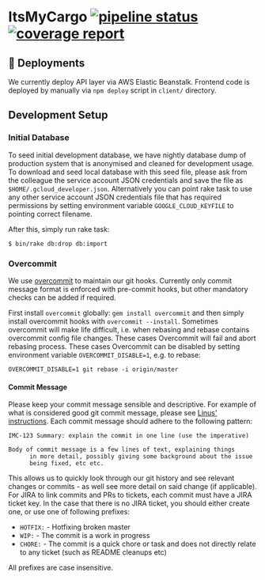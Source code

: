 # ItsMyCargo [![pipeline status](https://gitlab.com/itsmycargo/imc-react-api/badges/dev/pipeline.svg)](https://gitlab.com/itsmycargo/imc-react-api/commits/dev) [![coverage report](https://gitlab.com/itsmycargo/imc-react-api/badges/dev/coverage.svg)](https://gitlab.com/itsmycargo/imc-react-api/commits/dev)

## :ship: Deployments

We currently deploy API layer via AWS Elastic Beanstalk.
Frontend code is deployed by manually via `npm deploy` script in `client/` directory.

## Development Setup


### Initial Database

To seed initial development database, we have nightly database dump of production system that is anonymised and cleaned
for development usage. To download and seed local database with this seed file, please ask from the colleague the
service account JSON credentials and save the file as `$HOME/.gcloud_developer.json`. Alternatively you can point
rake task to use any other service account JSON credentials file that has required permissions by setting environment
variable `GOOGLE_CLOUD_KEYFILE` to pointing correct filename.

After this, simply run rake task:

    $ bin/rake db:drop db:import

### Overcommit

We use [overcommit](https://github.com/brigade/overcommit) to maintain our git hooks. Currently only commit message format
is enforced with pre-commit hooks, but other mandatory checks can be added if required.

First install `overcommit` globally: `gem install overcommit` and then simply install overcommit hooks with
`overcommit --install`.
Sometimes overcommit will make life difficult, i.e. when rebasing and rebase contains overcommit config file changes.
These cases Overcommit will fail and abort rebasing process. These cases Overcommit can be disabled by setting environment
variable `OVERCOMMIT_DISABLE=1`, e.g. to rebase:

    OVERCOMMIT_DISABLE=1 git rebase -i origin/master

#### Commit Message

Please keep your commit message sensible and descriptive. For example of what is considered good git commit message,
please see [Linus' instructions](https://github.com/torvalds/subsurface-for-dirk/blob/master/README#L92). Each commit
message should adhere to the following pattern:

    IMC-123 Summary: explain the commit in one line (use the imperative)

    Body of commit message is a few lines of text, explaining things
          in more detail, possibly giving some background about the issue
          being fixed, etc etc.

This allows us to quickly look through our git history and see relevant changes or commits - as well see more detail on said change (if applicable). For JIRA to link commits and PRs to tickets, each commit must have a JIRA ticket key. In the case that there is no JIRA ticket, you should either create one, or use one of following prefixes:

  * `HOTFIX:` - Hotfixing broken master
  * `WIP:` - The commit is a work in progress
  * `CHORE:` - The commit is a quick chore or task and does not directly relate to any ticket (such as README cleanups etc)

All prefixes are case insensitive.
